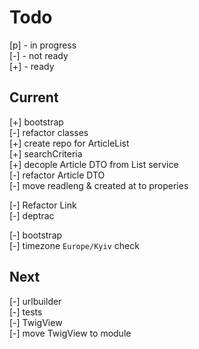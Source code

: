 # Todo

[p] - in progress  
[-] - not ready  
[+] - ready  

## Current

[+] bootstrap  
[-] refactor classes  
    [+] create repo for ArticleList  
        [+] searchCriteria  
    [+] decople Article DTO from List service  
    [-] refactor Article DTO  
        [-] move readleng & created at to properies  

[-] Refactor Link  
[-] deptrac  


[-] bootstrap  
    [-] timezone `Europe/Kyiv` check  

## Next

[-] urlbuilder  
[-] tests  
    [-] TwigView  
[-] move TwigView to module  
